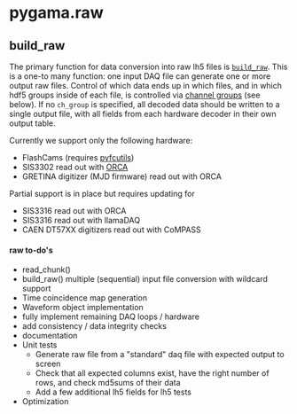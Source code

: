 # pygama.raw

## build_raw

The primary function for data conversion into raw lh5 files is
[`build_raw`](build_raw.py). This is a one-to many function: one input DAQ file
can generate one or more output raw files. Control of which data ends up in
which files, and in which hdf5 groups inside of each file, is controlled via
[channel groups](ch_group.py) (see below). If no `ch_group` is specified, all
decoded data should be written to a single output file, with all fields from
each hardware decoder in their own output table.

Currently we support only the following hardware:
* FlashCams (requires [pyfcutils](https://github.com/legend-exp/pyfcutils))
* SIS3302 read out with [ORCA](https://github.com/unc-enap/Orca)
* GRETINA digitizer (MJD firmware) read out with ORCA

Partial support is in place but requires updating for
* SIS3316 read out with ORCA
* SIS3316 read out with llamaDAQ
* CAEN DT57XX digitizers read out with CoMPASS


#### raw to-do's
* read_chunk()
* build_raw() multiple (sequential) input file conversion with wildcard support
* Time coincidence map generation
* Waveform object implementation
* fully implement remaining DAQ loops / hardware
* add consistency / data integrity checks
* documentation
* Unit tests
   * Generate raw file from a "standard" daq file with expected output to screen
   * Check that all expected columns exist, have the right number of rows, and check md5sums of their data
   * Add a few additional lh5 fields for lh5 tests
* Optimization
